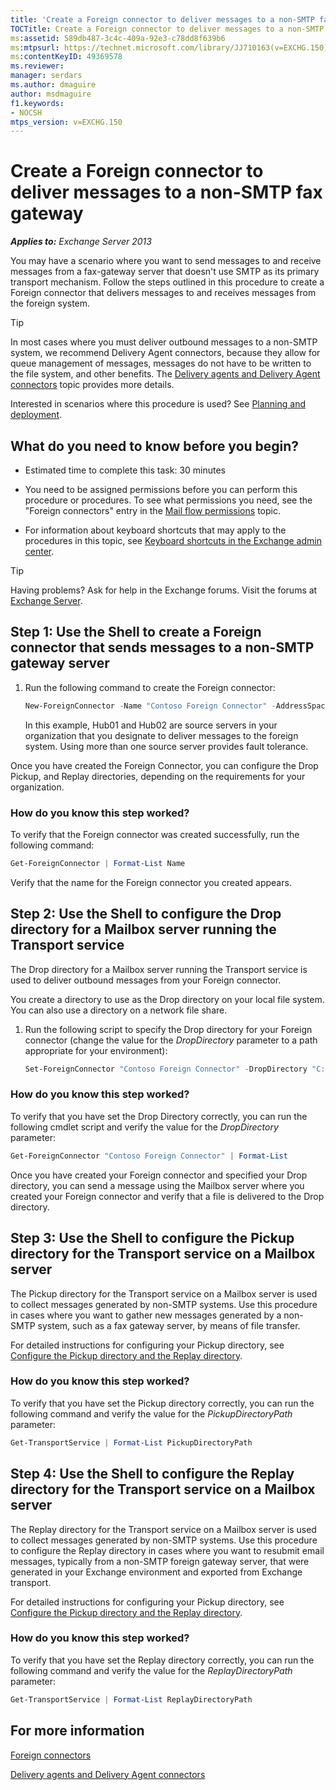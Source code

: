 ```yaml
---
title: 'Create a Foreign connector to deliver messages to a non-SMTP fax gateway'
TOCTitle: Create a Foreign connector to deliver messages to a non-SMTP fax gateway
ms:assetid: 589db487-3c4c-409a-92e3-c78dd8f639b6
ms:mtpsurl: https://technet.microsoft.com/library/JJ710163(v=EXCHG.150)
ms:contentKeyID: 49369578
ms.reviewer: 
manager: serdars
ms.author: dmaguire
author: msdmaguire
f1.keywords:
- NOCSH
mtps_version: v=EXCHG.150
---
```


# Create a Foreign connector to deliver messages to a non-SMTP fax gateway

_**Applies to:** Exchange Server 2013_

You may have a scenario where you want to send messages to and receive messages from a fax-gateway server that doesn't use SMTP as its primary transport mechanism. Follow the steps outlined in this procedure to create a Foreign connector that delivers messages to and receives messages from the foreign system.

> [!TIP]
> In most cases where you must deliver outbound messages to a non-SMTP system, we recommend Delivery Agent connectors, because they allow for queue management of messages, messages do not have to be written to the file system, and other benefits. The <A href="delivery-agents-and-delivery-agent-connectors-exchange-2013-help.md">Delivery agents and Delivery Agent connectors</A> topic provides more details.

Interested in scenarios where this procedure is used? See [Planning and deployment](planning-and-deployment-for-exchange-2013-installation-instructions.md).

## What do you need to know before you begin?

- Estimated time to complete this task: 30 minutes

- You need to be assigned permissions before you can perform this procedure or procedures. To see what permissions you need, see the "Foreign connectors" entry in the [Mail flow permissions](mail-flow-permissions-exchange-2013-help.md) topic.

- For information about keyboard shortcuts that may apply to the procedures in this topic, see [Keyboard shortcuts in the Exchange admin center](keyboard-shortcuts-in-the-exchange-admin-center-2013-help.md).

> [!TIP]
> Having problems? Ask for help in the Exchange forums. Visit the forums at [Exchange Server](https://social.technet.microsoft.com/forums/office/home?category=exchangeserver).

## Step 1: Use the Shell to create a Foreign connector that sends messages to a non-SMTP gateway server

1. Run the following command to create the Foreign connector:

   ```powershell
   New-ForeignConnector -Name "Contoso Foreign Connector" -AddressSpaces "X400:c=US;a=Fabrikam;P=Contoso;5" -SourceTransportServers Hub01,Hub02
   ```

    In this example, Hub01 and Hub02 are source servers in your organization that you designate to deliver messages to the foreign system. Using more than one source server provides fault tolerance.

Once you have created the Foreign Connector, you can configure the Drop Pickup, and Replay directories, depending on the requirements for your organization.

### How do you know this step worked?

To verify that the Foreign connector was created successfully, run the following command:

```powershell
Get-ForeignConnector | Format-List Name
```

Verify that the name for the Foreign connector you created appears.

## Step 2: Use the Shell to configure the Drop directory for a Mailbox server running the Transport service

The Drop directory for a Mailbox server running the Transport service is used to deliver outbound messages from your Foreign connector.

You create a directory to use as the Drop directory on your local file system. You can also use a directory on a network file share.

1. Run the following script to specify the Drop directory for your Foreign connector (change the value for the *DropDirectory* parameter to a path appropriate for your environment):

   ```powershell
   Set-ForeignConnector "Contoso Foreign Connector" -DropDirectory "C:\Drop Directory"
   ```

### How do you know this step worked?

To verify that you have set the Drop Directory correctly, you can run the following cmdlet script and verify the value for the *DropDirectory* parameter:

```powershell
Get-ForeignConnector "Contoso Foreign Connector" | Format-List
```

Once you have created your Foreign connector and specified your Drop directory, you can send a message using the Mailbox server where you created your Foreign connector and verify that a file is delivered to the Drop directory.

## Step 3: Use the Shell to configure the Pickup directory for the Transport service on a Mailbox server

The Pickup directory for the Transport service on a Mailbox server is used to collect messages generated by non-SMTP systems. Use this procedure in cases where you want to gather new messages generated by a non-SMTP system, such as a fax gateway server, by means of file transfer.

For detailed instructions for configuring your Pickup directory, see [Configure the Pickup directory and the Replay directory](configure-the-pickup-directory-and-the-replay-directory-exchange-2013-help.md).

### How do you know this step worked?

To verify that you have set the Pickup directory correctly, you can run the following command and verify the value for the *PickupDirectoryPath* parameter:

```powershell
Get-TransportService | Format-List PickupDirectoryPath
```

## Step 4: Use the Shell to configure the Replay directory for the Transport service on a Mailbox server

The Replay directory for the Transport service on a Mailbox server is used to collect messages generated by non-SMTP systems. Use this procedure to configure the Replay directory in cases where you want to resubmit email messages, typically from a non-SMTP foreign gateway server, that were generated in your Exchange environment and exported from Exchange transport.

For detailed instructions for configuring your Pickup directory, see [Configure the Pickup directory and the Replay directory](configure-the-pickup-directory-and-the-replay-directory-exchange-2013-help.md).

### How do you know this step worked?

To verify that you have set the Replay directory correctly, you can run the following command and verify the value for the *ReplayDirectoryPath* parameter:

```powershell
Get-TransportService | Format-List ReplayDirectoryPath
```

## For more information

[Foreign connectors](foreign-connectors-exchange-2013-help.md)

[Delivery agents and Delivery Agent connectors](delivery-agents-and-delivery-agent-connectors-exchange-2013-help.md)
